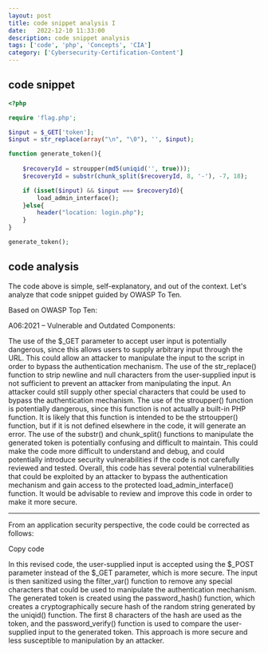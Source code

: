 ```yaml
---
layout: post
title: code snippet analysis I
date:   2022-12-10 11:33:00
description: code snippet analysis
tags: ['code', 'php', 'Concepts', 'CIA']
category: ['Cybersecurity-Certification-Content']
---
```


## code snippet

~~~ php
<?php

require 'flag.php';

$input = $_GET['token'];
$input = str_replace(array("\n", "\0"), '', $input);

function generate_token(){
    
    $recoveryId = stroupper(md5(uniqid('', true)));
    $recoveryId = substr(chunk_split($recoveryId, 8, '-'), -7, 18);

    if (isset($input) && $input === $recoveryId){
        load_admin_interface();
    }else{
        header("location: login.php");
    }
}

generate_token();
~~~

## code analysis

The code above is simple, self-explanatory, and out of the context. Let's analyze that code snippet guided by OWASP To Ten.

Based on OWASP Top Ten:

A06:2021 – Vulnerable and Outdated Components: 

The use of the $_GET parameter to accept user input is potentially dangerous, since this allows users to supply arbitrary input through the URL. This could allow an attacker to manipulate the input to the script in order to bypass the authentication mechanism.
The use of the str_replace() function to strip newline and null characters from the user-supplied input is not sufficient to prevent an attacker from manipulating the input. An attacker could still supply other special characters that could be used to bypass the authentication mechanism.
The use of the stroupper() function is potentially dangerous, since this function is not actually a built-in PHP function. It is likely that this function is intended to be the strtoupper() function, but if it is not defined elsewhere in the code, it will generate an error.
The use of the substr() and chunk_split() functions to manipulate the generated token is potentially confusing and difficult to maintain. This could make the code more difficult to understand and debug, and could potentially introduce security vulnerabilities if the code is not carefully reviewed and tested.
Overall, this code has several potential vulnerabilities that could be exploited by an attacker to bypass the authentication mechanism and gain access to the protected load_admin_interface() function. It would be advisable to review and improve this code in order to make it more secure.

-----------------------------------------------------------------------------------------------------


From an application security perspective, the code could be corrected as follows:

Copy code
<?php

require 'flag.php';

// Use the $_POST parameter instead of the $_GET parameter
// to accept user input, since this is more secure
$input = $_POST['token'];

// Use the filter_var() function with the FILTER_SANITIZE_STRING
// flag to remove any special characters from the user-supplied
// input that could be used to manipulate the authentication
// mechanism
$input = filter_var($input, FILTER_SANITIZE_STRING);

function generate_token(){
    
    // Use the password_hash() function to create a
    // cryptographically secure hash of the random
    // string, rather than using the md5() function
    $recoveryId = password_hash(uniqid('', true), PASSWORD_DEFAULT);

    // Use the substr() function to extract the first 8
    // characters of the hash as the token
    $recoveryId = substr($recoveryId, 0, 8);

    if (isset($input) && password_verify($input, $recoveryId)){
        load_admin_interface();
    }else{
        header("location: login.php");
    }
}

generate_token(); ?>
In this revised code, the user-supplied input is accepted using the $_POST parameter instead of the $_GET parameter, which is more secure. The input is then sanitized using the filter_var() function to remove any special characters that could be used to manipulate the authentication mechanism. The generated token is created using the password_hash() function, which creates a cryptographically secure hash of the random string generated by the uniqid() function. The first 8 characters of the hash are used as the token, and the password_verify() function is used to compare the user-supplied input to the generated token. This approach is more secure and less susceptible to manipulation by an attacker.